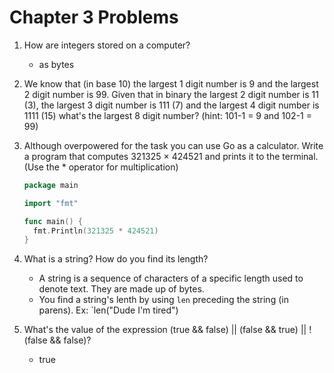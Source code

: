 # Chapter 3 Problems

1. How are integers stored on a computer?
    * as bytes

1. We know that (in base 10) the largest 1 digit number is 9 and the largest 2 digit number is 99. Given that in binary the largest 2 digit number is 11 (3), the largest 3 digit number is 111 (7) and the largest 4 digit number is 1111 (15) what's the largest 8 digit number? (hint: 101-1 = 9 and 102-1 = 99)

1. Although overpowered for the task you can use Go as a calculator. Write a program that computes 321325 × 424521 and prints it to the terminal. (Use the * operator for multiplication)

    ```go
    package main

    import "fmt"

    func main() {
      fmt.Println(321325 * 424521)
    }
    ```

1. What is a string? How do you find its length?
    * A string is a sequence of characters of a specific length used to denote text. They are made up of bytes.
    * You find a string's lenth by using `len` preceding the string (in parens). Ex: `len("Dude I'm tired")

1. What's the value of the expression (true && false) || (false && true) || !(false && false)?
    * true